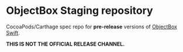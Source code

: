 # ObjectBox Staging repository

CocoaPods/Carthage spec repo for **pre-release** versions of [ObjectBox Swift](https://github.com/objectbox/objectbox-swift).

**THIS IS NOT THE OFFICIAL RELEASE CHANNEL.**
